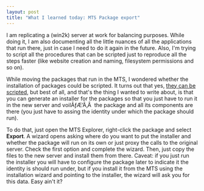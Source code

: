 ```yaml
---
layout: post
title: "What I learned today: MTS Package export"
---
```


I am replicating a (win2k) server at work for balancing purposes. While doing it, I am also documenting all the little nuances of all the applications that run there, just in case I need to do it again in the future. Also, I'm trying to script all the procedures that can be scripted just to reproduce all the steps faster (like website creation and naming, filesystem permissions and so on).

While moving the packages that run in the MTS, I wondered whether the installation of packages could be scripted. It turns out that yes, <a href="http://msdn.microsoft.com/library/default.asp?url=/library/en-us/dnmts/html/msdn_install.asp">they can be scripted</a>, but best of all, and that's the thing I wanted to write about, is that you can generate an installer for the packages so that you just have to run it in the new server and voilÃƒÆ’Ã‚Â  the package and all its components are there (you just have to assing the identity under which the package should run).

To do that, just open the MTS Explorer, right-click the package and select <b>Export</b>. A wizard opens asking where do you want to put the installer and whether the package will run on its own or just proxy the calls to the original server. Check the first option and complete the wizard. Then, just copy the files to the new server and install them from there. Caveat: if you just run the installer you will have to configure the package later to indicate it the identity is should run under, but if you install it from the MTS using the installation wizard and pointing to the installer, the wizard will ask you for this data. Easy ain't it?

